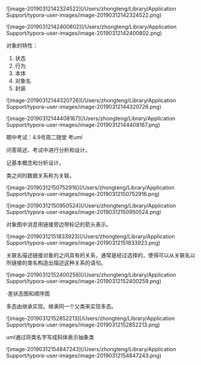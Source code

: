 ![image-20190312142324522](/Users/zhongteng/Library/Application Support/typora-user-images/image-20190312142324522.png)

![image-20190312142400802](/Users/zhongteng/Library/Application Support/typora-user-images/image-20190312142400802.png)



对象的特性：

1. 状态
2. 行为
3. 本体
4. 对象名
5. 封装

![image-20190312144320726](/Users/zhongteng/Library/Application Support/typora-user-images/image-20190312144320726.png)

![image-20190312144408167](/Users/zhongteng/Library/Application Support/typora-user-images/image-20190312144408167.png)



期中考试：4.9号周二随堂  考uml

问答简述、考试中进行分析和设计。

记基本概念和分析设计。



类之间的数据关系称为关联。

![image-20190312150752916](/Users/zhongteng/Library/Application Support/typora-user-images/image-20190312150752916.png)

![image-20190312150950524](/Users/zhongteng/Library/Application Support/typora-user-images/image-20190312150950524.png)

对象图中消息用链接旁边带标记的箭头表示。

![image-20190312151833923](/Users/zhongteng/Library/Application Support/typora-user-images/image-20190312151833923.png)

关联名描述链接对象的之间具有的关系，通常是经过选择的，使得可以从关联名以所链接的类名构造出描述这种关系的语句。

![image-20190312152400259](/Users/zhongteng/Library/Application Support/typora-user-images/image-20190312152400259.png)

·差状态图和顺序图

多态由继承实现。继承同一个父类来实现多态。

![image-20190312152852213](/Users/zhongteng/Library/Application Support/typora-user-images/image-20190312152852213.png)

uml通过将类名字写成斜体表示抽象类

![image-20190312154847243](/Users/zhongteng/Library/Application Support/typora-user-images/image-20190312154847243.png)